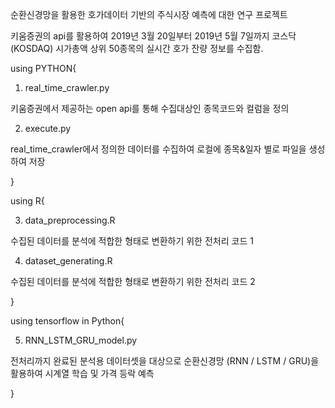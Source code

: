 순환신경망을 활용한 호가데이터 기반의 주식시장 예측에 대한 연구 프로젝트

키움증권의 api를 활용하여 2019년 3월 20일부터 2019년 5월 7일까지 코스닥(KOSDAQ) 시가총액 상위 50종목의 실시간 호가 잔량 정보를 수집함.




using PYTHON{

1. real_time_crawler.py

키움증권에서 제공하는 open api를 통해 수집대상인 종목코드와 컬럼을 정의

2. execute.py

real_time_crawler에서 정의한 데이터를 수집하여 로컬에 종목&일자 별로 파일을 생성하여 저장

}

using R{

3. data_preprocessing.R

수집된 데이터를 분석에 적합한 형태로 변환하기 위한 전처리 코드 1

4. dataset_generating.R

수집된 데이터를 분석에 적합한 형태로 변환하기 위한 전처리 코드 2

}

using tensorflow in Python{

5. RNN_LSTM_GRU_model.py

전처리까지 완료된 분석용 데이터셋을 대상으로 순환신경망 (RNN / LSTM / GRU)을 활용하여 시계열 학습 및 가격 등락 예측

}
